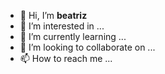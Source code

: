 - 👋 Hi, I’m **beatriz**
- 👀 I’m interested in ...
- 🌱 I’m currently learning ...
- 💞️ I’m looking to collaborate on ...
- 📫 How to reach me ...

<!---
biaahswo/biaahswo is a ✨ special ✨ repository because its `README.md` (this file) appears on your GitHub profile.
You can click the Preview link to take a look at your changes.
--->
